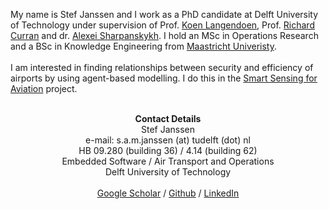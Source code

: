 My name is Stef Janssen and I work as a PhD candidate at Delft University of Technology under supervision of Prof. <a href="http://www.st.ewi.tudelft.nl/~koen/">Koen Langendoen</a>, Prof. <a href="https://www.tudelft.nl/en/ae/organisation/our-full-professors/profile-of-a-professor/ricky-curran/">Richard Curran</a> and dr. <a href="http://homepage.tudelft.nl/j11q3/">Alexei Sharpanskykh</a>. I hold an MSc in Operations Research and a BSc in Knowledge Engineering from <a href="https://www.maastrichtuniversity.nl/">Maastricht Univeristy</a>. <br><br>
I am interested in finding relationships between security and efficiency of airports by using agent-based modelling. I do this in the <a href="https://www.tudelft.nl/smart-sensing-for-aviation/efficient-and-secure-airports/">Smart Sensing for Aviation</a> project. <br><br>
<center><b>Contact Details</b> <br>
Stef Janssen <br>
e-mail: s.a.m.janssen (at) tudelft (dot) nl <br>
HB 09.280 (building 36) / 4.14 (building 62) <br>
Embedded Software / Air Transport and Operations  <br>
Delft University of Technology <br> <br>
<a href="https://scholar.google.nl/citations?user=GjjSyr0AAAAJ&hl=en">Google Scholar</a> / <a href="https://github.com/StefJanssen/">Github</a> / <a href="https://www.linkedin.com/in/stefj/">LinkedIn</a> </center>




